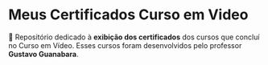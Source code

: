 # Meus Certificados Curso em Video
📁 Repositório dedicado à **exibição dos certificados** dos cursos que concluí no Curso em Vídeo. 
Esses cursos foram desenvolvidos pelo professor **Gustavo Guanabara**.
